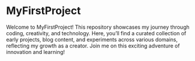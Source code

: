 # MyFirstProject
Welcome to MyFirstProject!  This repository showcases my journey through coding, creativity, and technology. Here, you’ll find a curated collection of early projects, blog content, and experiments across various domains, reflecting my growth as a creator. Join me on this exciting adventure of innovation and learning!
